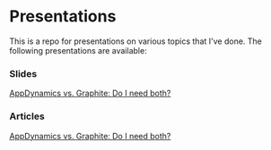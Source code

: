 # Presentations

This is a repo for presentations on various topics that I've done. The following presentations are available:

### Slides

[AppDynamics vs. Graphite: Do I need both?](http://go-talks.appspot.com/github.com/scottengle/presentations/appd_vs_graphite/appd_vs_graphite.slide)

### Articles

[AppDynamics vs. Graphite: Do I need both?](http://go-talks.appspot.com/github.com/scottengle/presentations/appd_vs_graphite/appd_vs_graphite.article)

